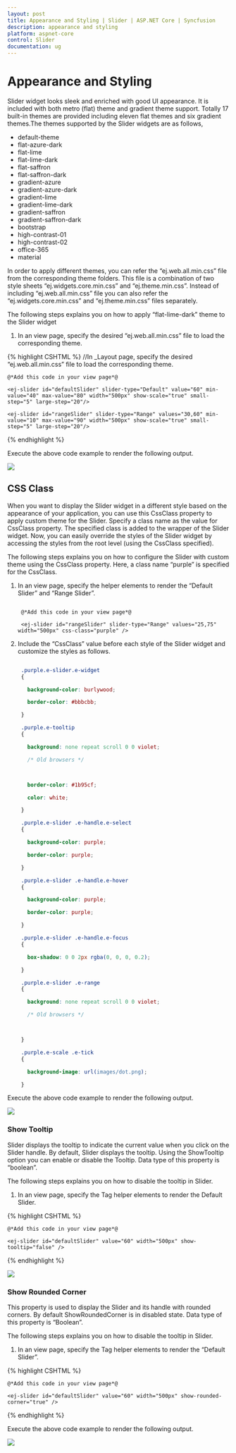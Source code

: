 ```yaml
---
layout: post
title: Appearance and Styling | Slider | ASP.NET Core | Syncfusion
description: appearance and styling	
platform: aspnet-core
control: Slider
documentation: ug
---
```


# Appearance and Styling	

Slider widget looks sleek and enriched with good UI appearance. It is included with both metro (flat) theme and gradient theme support. Totally 17 built-in themes are provided including eleven flat themes and six gradient themes.The themes supported by the Slider widgets are as follows,

* default-theme
* flat-azure-dark
* flat-lime
* flat-lime-dark
* flat-saffron
* flat-saffron-dark
* gradient-azure
* gradient-azure-dark
* gradient-lime
* gradient-lime-dark
* gradient-saffron
* gradient-saffron-dark
* bootstrap
* high-contrast-01
* high-contrast-02
* office-365
* material




In order to apply different themes, you can refer the “ej.web.all.min.css” file from the corresponding theme folders. This file is a combination of two style sheets “ej.widgets.core.min.css” and “ej.theme.min.css”. Instead of including “ej.web.all.min.css” file you can also refer the “ej.widgets.core.min.css” and “ej.theme.min.css” files separately. 

The following steps explains you on how to apply “flat-lime-dark” theme to the Slider widget

1. In an view page, specify the desired “ej.web.all.min.css” file to load the corresponding theme.

{% highlight CSHTML %}
//In _Layout page, specify the desired
 “ej.web.all.min.css” file to load the corresponding theme.
 <head>
 <title>Slider</title>
 <!--Flat-saffron theme-->
 <link href="http://cdn.syncfusion.com/{{site.releaseversion}}/js/web/flat-saffron-dark/ej.web.all.min.css" rel="stylesheet" />
 </head>
 
 <!--scripts-->
 <script src="http://cdn.syncfusion.com/js/assets/external/jquery-3.0.0.min.js"></script>
 <script src="http://cdn.syncfusion.com/{{site.releaseversion}}/js/web/ej.web.all.min.js"></script>

    @*Add this code in your view page*@

    <ej-slider id="defaultSlider" slider-type="Default" value="60" min-value="40" max-value="80" width="500px" show-scale="true" small-step="5" large-step="20"/>

    <ej-slider id="rangeSlider" slider-type="Range" values="30,60" min-value="10" max-value="90" width="500px" show-scale="true" small-step="5" large-step="20"/>
	
{% endhighlight %}



Execute the above code example to render the following output.

![](Appearance-and-Styling_images/Appearance-and-Styling_img1.png)



## CSS Class

When you want to display the Slider widget in a different style based on the appearance of your application, you can use this CssClass property to apply custom theme for the Slider. Specify a class name as the value for CssClass property. The specified class is added to the wrapper of the Slider widget. Now, you can easily override the styles of the Slider widget by accessing the styles from the root level (using the CssClass specified).

The following steps explains you on how to configure the Slider with custom theme using the CssClass property. Here, a class name “purple” is specified for the CssClass.

1. In an view page, specify the helper elements to render the “Default Slider” and “Range Slider”.

   ~~~ cshtml

    @*Add this code in your view page*@

    <ej-slider id="rangeSlider" slider-type="Range" values="25,75" width="500px" css-class="purple" />

   ~~~
   

2. Include the “CssClass” value before each style of the Slider widget and customize the styles as follows.


   ~~~ css

	.purple.e-slider.e-widget 
	{

	  background-color: burlywood;

	  border-color: #bbbcbb;

	}

	.purple.e-tooltip 
	{

	  background: none repeat scroll 0 0 violet;

	  /* Old browsers */



	  border-color: #1b95cf;

	  color: white;

	}

	.purple.e-slider .e-handle.e-select 
	{

	  background-color: purple;

	  border-color: purple;

	}

	.purple.e-slider .e-handle.e-hover 
	{

	  background-color: purple;

	  border-color: purple;

	}

	.purple.e-slider .e-handle.e-focus 
	{

	  box-shadow: 0 0 2px rgba(0, 0, 0, 0.2);

	}

	.purple.e-slider .e-range 
	{

	  background: none repeat scroll 0 0 violet;

	  /* Old browsers */



	}

	.purple.e-scale .e-tick 
	{

	  background-image: url(images/dot.png);

	}
   ~~~
   

Execute the above code example to render the following output.

![](Appearance-and-Styling_images/Appearance-and-Styling_img2.png)



### Show Tooltip

Slider displays the tooltip to indicate the current value when you click on the Slider handle. By default, Slider displays the tooltip. Using the ShowTooltip option you can enable or disable the Tooltip. Data type of this property is “boolean”.

The following steps explains you on how to disable the tooltip in Slider.

1. In an view page, specify the Tag helper elements to render the Default Slider.

{% highlight CSHTML %}

    @*Add this code in your view page*@

    <ej-slider id="defaultSlider" value="60" width="500px" show-tooltip="false" />

{% endhighlight %}

![](Appearance-and-Styling_images/Appearance-and-Styling_img3.png)





### Show Rounded Corner

This property is used to display the Slider and its handle with rounded corners. By default ShowRoundedCorner is in disabled state. Data type of this property is “Boolean”.

The following steps explains you on how to disable the tooltip in Slider.

1. In an view page, specify the Tag helper elements to render the “Default Slider”.

{% highlight CSHTML %}

    @*Add this code in your view page*@

    <ej-slider id="defaultSlider" value="60" width="500px" show-rounded-corner="true" />

{% endhighlight %}

Execute the above code example to render the following output.

![](Appearance-and-Styling_images/Appearance-and-Styling_img4.png)



